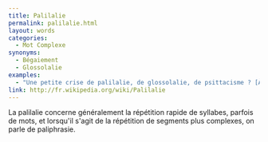 ```yaml
---
title: Palilalie
permalink: palilalie.html
layout: words
categories:
  - Mot Complexe
synonyms:
  - Bégaiement
  - Glossolalie
examples:
  - "Une petite crise de palilalie, de glossolalie, de psittacisme ? [À quelqu'un qui bafouille]"
link: http://fr.wikipedia.org/wiki/Palilalie
---
```


La palilalie concerne généralement la répétition rapide de syllabes, parfois de mots, et lorsqu'il s'agit de la répétition de segments plus complexes, on parle de paliphrasie.
